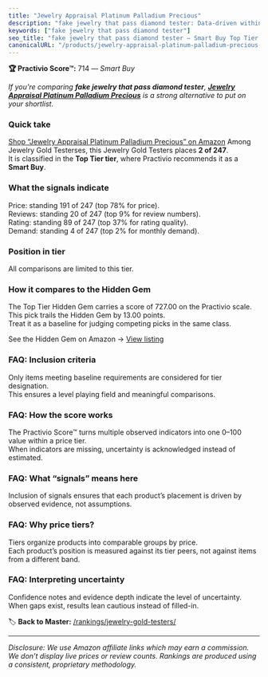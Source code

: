 ```yaml
---
title: "Jewelry Appraisal Platinum Palladium Precious"
description: "fake jewelry that pass diamond tester: Data-driven within Top Tier ranking using the Practivio Score™. Positioned by quality, value, demand, findability, momen…"
keywords: ["fake jewelry that pass diamond tester"]
seo_title: "fake jewelry that pass diamond tester — Smart Buy Top Tier (2025)"
canonicalURL: "/products/jewelry-appraisal-platinum-palladium-precious-B09D6L3BWF/"
---
```


**🏆 Practivio Score™:** 714 — _Smart Buy_


*If you're comparing **fake jewelry that pass diamond tester**, **[Jewelry Appraisal Platinum Palladium Precious](https://www.amazon.com/dp/B09D6L3BWF?tag=practivio-20)** is a strong alternative to put on your shortlist.*
### Quick take
[Shop “Jewelry Appraisal Platinum Palladium Precious” on Amazon](https://www.amazon.com/dp/B09D6L3BWF?tag=practivio-20)
Among Jewelry Gold Testerses, this Jewelry Gold Testers places **2 of 247**.  
It is classified in the **Top Tier tier**, where Practivio recommends it as a **Smart Buy**.

### What the signals indicate
Price: standing 191 of 247 (top 78% for price).  
Reviews: standing 20 of 247 (top 9% for review numbers).  
Rating: standing 89 of 247 (top 37% for rating quality).  
Demand: standing 4 of 247 (top 2% for monthly demand).

### Position in tier
All comparisons are limited to this tier.

### How it compares to the Hidden Gem
The Top Tier Hidden Gem carries a score of 727.00 on the Practivio scale.  
This pick trails the Hidden Gem by 13.00 points.  
Treat it as a baseline for judging competing picks in the same class.  

See the Hidden Gem on Amazon → [View listing](https://www.amazon.com/dp/B0814HF9DV?tag=practivio-20)

### FAQ: Inclusion criteria
Only items meeting baseline requirements are considered for tier designation.  
This ensures a level playing field and meaningful comparisons.

### FAQ: How the score works
The Practivio Score™ turns multiple observed indicators into one 0–100 value within a price tier.  
When indicators are missing, uncertainty is acknowledged instead of estimated.

### FAQ: What “signals” means here
Inclusion of signals ensures that each product’s placement is driven by observed evidence, not assumptions.

### FAQ: Why price tiers?
Tiers organize products into comparable groups by price.  
Each product’s position is measured against its tier peers, not against items from a different band.

### FAQ: Interpreting uncertainty
Confidence notes and evidence depth indicate the level of uncertainty.  
When gaps exist, results lean cautious instead of filled-in.


🏷️ **Back to Master:** [/rankings/jewelry-gold-testers/](/rankings/jewelry-gold-testers/)

---
_Disclosure: We use Amazon affiliate links which may earn a commission. We don’t display live prices or review counts. Rankings are produced using a consistent, proprietary methodology._
